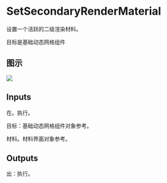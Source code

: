 # SetSecondaryRenderMaterial

设置一个活跃的二级渲染材料。

目标是基础动态网格组件

## 图示

![]($-20221218-18461947.png)

## Inputs

在。执行。

目标：基础动态网格组件对象参考。

材料。材料界面对象参考。

## Outputs

出：执行。